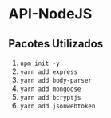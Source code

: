 # API-NodeJS

## Pacotes Utilizados
1. `npm init -y`
1. `yarn add express`
1. `yarn add body-parser`
1. `yarn add mongoose`
1. `yarn add bcryptjs`
1. `yarn add jsonwebtoken`
